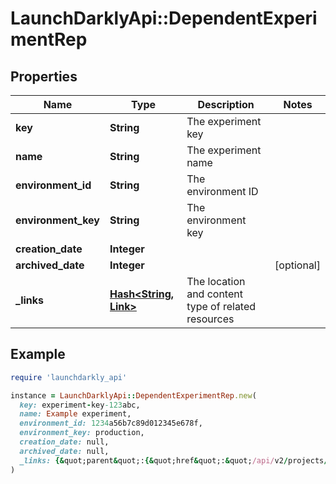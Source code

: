 # LaunchDarklyApi::DependentExperimentRep

## Properties

| Name | Type | Description | Notes |
| ---- | ---- | ----------- | ----- |
| **key** | **String** | The experiment key |  |
| **name** | **String** | The experiment name |  |
| **environment_id** | **String** | The environment ID |  |
| **environment_key** | **String** | The environment key |  |
| **creation_date** | **Integer** |  |  |
| **archived_date** | **Integer** |  | [optional] |
| **_links** | [**Hash&lt;String, Link&gt;**](Link.md) | The location and content type of related resources |  |

## Example

```ruby
require 'launchdarkly_api'

instance = LaunchDarklyApi::DependentExperimentRep.new(
  key: experiment-key-123abc,
  name: Example experiment,
  environment_id: 1234a56b7c89d012345e678f,
  environment_key: production,
  creation_date: null,
  archived_date: null,
  _links: {&quot;parent&quot;:{&quot;href&quot;:&quot;/api/v2/projects/my-project/environments/my-environment&quot;,&quot;type&quot;:&quot;application/json&quot;},&quot;self&quot;:{&quot;href&quot;:&quot;/api/v2/projects/my-project/environments/my-environment/experiments/example-experiment&quot;,&quot;type&quot;:&quot;application/json&quot;}}
)
```

